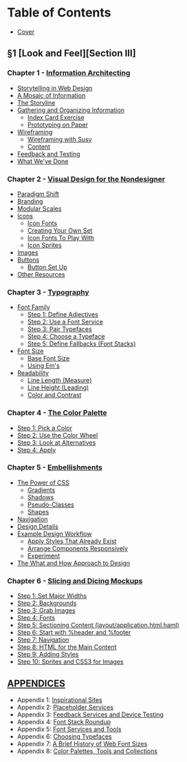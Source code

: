 Table of Contents
=================

- [Cover][]

&sect;1 [Look and Feel][Section III]
------------------------------------

### Chapter 1 - [Information Architecting][Chapter 1]
  - [Storytelling in Web Design][]
  - [A Mosaic of Information][]
  - [The Storyline][]
  - [Gathering and Organizing Information][]
      - [Index Card Exercise][]
      - [Prototyping on Paper][]
  - [Wireframing][]
      - [Wireframing with Susy][]
      - [Content][]
  - [Feedback and Testing][]
  - [What We've Done][]

### Chapter 2 - [Visual Design for the Nondesigner][Chapter 2]
  - [Paradigm Shift][]
  - [Branding][]
  - [Modular Scales][]
  - [Icons][]
      - [Icon Fonts][]
      - [Creating Your Own Set][Icon Font Creating]
      - [Icon Fonts To Play With][Icon Font Playing]
      - [Icon Sprites][]
  - [Images][]
  - [Buttons][]
      - [Button Set Up][]
  - [Other Resources][]

### Chapter 3 - [Typography][Chapter 3]
  - [Font Family][]
      - [Step 1: Define Adjectives][]
      - [Step 2: Use a Font Service][]
      - [Step 3: Pair Typefaces][]
      - [Step 4: Choose a Typeface][]
      - [Step 5: Define Fallbacks (Font Stacks)][]
  - [Font Size][]
      - [Base Font Size][]
      - [Using Em's][]
  - [Readability][]
      - [Line Length (Measure)][]
      - [Line Height (Leading)][]
      - [Color and Contrast][]

### Chapter 4 - [The Color Palette][Chapter 4]
  - [Step 1: Pick a Color][]
  - [Step 2: Use the Color Wheel][]
  - [Step 3: Look at Alternatives][]
  - [Step 4: Apply][]

### Chapter 5 - [Embellishments][Chapter 5]
  - [The Power of CSS][]
      - [Gradients][]
      - [Shadows][]
      - [Pseudo-Classes][]
      - [Shapes][]
  - [Navigation][]
  - [Design Details][]
  - [Example Design Workflow][]
      - [Apply Styles That Already Exist][]
      - [Arrange Components Responsively][]
      - [Experiment][]
  - [The What and How Approach to Design][]

### Chapter 6 - [Slicing and Dicing Mockups][Chapter 6]
  - [Step 1: Set Major Widths][]
  - [Step 2: Backgrounds][]
  - [Step 3: Grab Images][]
  - [Step 4: Fonts][]
  - [Step 5: Sectioning Content (layout/application.html.haml)][]
  - [Step 6: Start with %header and %footer][]
  - [Step 7: Navigation][]
  - [Step 8: HTML for the Main Content][]
  - [Step 9: Adding Styles][]
  - [Step 10: Sprites and CSS3 for Images][]

[APPENDICES][Appendices]
------------------------

- Appendix 1: [Inspirational Sites][Appendix 1]
- Appendix 2: [Placeholder Services][Appendix 2]
- Appendix 3: [Feedback Services and Device Testing][Appendix 3]
- Appendix 4: [Font Stack Roundup][Appendix 4]
- Appendix 5: [Font Services and Tools][Appendix 5]
- Appendix 6: [Choosing Typefaces][Appendix 6]
- Appendix 7: [A Brief History of Web Font Sizes][Appendix 7]
- Appendix 8: [Color Palettes, Tools and Collections][Appendix 8]

[Cover]:                https://github.com/maxxiimo/the-front-end-manifesto/blob/master/COVER.md#the-front-end-manifesto

[Section I]:            https://github.com/maxxiimo/the-front-end-manifesto/blob/master/section-3.md#look-and-feel
[Chapter 1]:            https://github.com/maxxiimo/the-front-end-manifesto/blob/master/chp1-information-architecting.md#information-architecting
[Chapter 2]:            https://github.com/maxxiimo/the-front-end-manifesto/blob/master/chp2-visual-design-for-the-nondesigner.md#visual-design-for-the-nondesigner
[Chapter 3]:            https://github.com/maxxiimo/the-front-end-manifesto/blob/master/chp3-typography.md#typography
[Chapter 4]:            https://github.com/maxxiimo/the-front-end-manifesto/blob/master/chp4-the-color-palette.md#the-color-palette
[Chapter 5]:            https://github.com/maxxiimo/the-front-end-manifesto/blob/master/chp5-embellishments.md#embellishments
[Chapter 6]:            https://github.com/maxxiimo/the-front-end-manifesto/blob/master/chp6-slicing-and-dicing-mockups.md#slicing-and-dicing-mockups

[Appendices]:           https://github.com/maxxiimo/the-front-end-manifesto/blob/master/appendices.md#appendices

[Storytelling in Web Design]: https://github.com/maxxiimo/the-front-end-manifesto/blob/master/chp1-information-architecting.md#storytelling-in-web-design
[A Mosaic of Information]: https://github.com/maxxiimo/the-front-end-manifesto/blob/master/chp1-information-architecting.md#a-mosaic-of-information
[The Storyline]:        https://github.com/maxxiimo/the-front-end-manifesto/blob/master/chp1-information-architecting.md#the-storyline
[Gathering and Organizing Information]: https://github.com/maxxiimo/the-front-end-manifesto/blob/master/chp1-information-architecting.md#gathering-and-organizing-information
[Index Card Exercise]:  https://github.com/maxxiimo/the-front-end-manifesto/blob/master/chp1-information-architecting.md#index-card-exercise
[Prototyping on Paper]: https://github.com/maxxiimo/the-front-end-manifesto/blob/master/chp1-information-architecting.md#prototyping-on-paper
[Wireframing]:          https://github.com/maxxiimo/the-front-end-manifesto/blob/master/chp1-information-architecting.md#wireframing
[Wireframing with Susy]: https://github.com/maxxiimo/the-front-end-manifesto/blob/master/chp1-information-architecting.md#wireframing-with-susy
[Content]:              https://github.com/maxxiimo/the-front-end-manifesto/blob/master/chp1-information-architecting.md#content
[Feedback and Testing]: https://github.com/maxxiimo/the-front-end-manifesto/blob/master/chp1-information-architecting.md#feedback-and-testing
[What We've Done]:      https://github.com/maxxiimo/the-front-end-manifesto/blob/master/chp1-information-architecting.md#what-weve-done

[Paradigm Shift]:       https://github.com/maxxiimo/the-front-end-manifesto/blob/master/chp2-visual-design-for-the-nondesigner.md#paradigm-shift
[Branding]:             https://github.com/maxxiimo/the-front-end-manifesto/blob/master/chp2-visual-design-for-the-nondesigner.md#branding
[Modular Scales]:       https://github.com/maxxiimo/the-front-end-manifesto/blob/master/chp2-visual-design-for-the-nondesigner.md#modular-scales
[Icons]:                https://github.com/maxxiimo/the-front-end-manifesto/blob/master/chp2-visual-design-for-the-nondesigner.md#icons
[Icon Fonts]:           https://github.com/maxxiimo/the-front-end-manifesto/blob/master/chp2-visual-design-for-the-nondesigner.md#icon-fonts
[Icon Font Creating]:   https://github.com/maxxiimo/the-front-end-manifesto/blob/master/chp2-visual-design-for-the-nondesigner.md#creating-your-own-set
[Icon Font Playing]:    https://github.com/maxxiimo/the-front-end-manifesto/blob/master/chp2-visual-design-for-the-nondesigner.md#icon-fonts-to-play-with
[Icon Sprites]:         https://github.com/maxxiimo/the-front-end-manifesto/blob/master/chp2-visual-design-for-the-nondesigner.md#icon-sprites
[Images]:               https://github.com/maxxiimo/the-front-end-manifesto/blob/master/chp2-visual-design-for-the-nondesigner.md#images
[Buttons]:              https://github.com/maxxiimo/the-front-end-manifesto/blob/master/chp2-visual-design-for-the-nondesigner.md#buttons
[Button Set Up]:        https://github.com/maxxiimo/the-front-end-manifesto/blob/master/chp2-visual-design-for-the-nondesigner.md#button-set-up
[Other Resources]:      https://github.com/maxxiimo/the-front-end-manifesto/blob/master/chp2-visual-design-for-the-nondesigner.md#other-resources

[Font Family]:          https://github.com/maxxiimo/the-front-end-manifesto/blob/master/chp3-typography.md#font-family
[Step 1: Define Adjectives]: https://github.com/maxxiimo/the-front-end-manifesto/blob/master/chp3-typography.md#step-1-define-adjectives
[Step 2: Use a Font Service]: https://github.com/maxxiimo/the-front-end-manifesto/blob/master/chp3-typography.md#step-2-use-a-font-service
[Step 3: Pair Typefaces]: https://github.com/maxxiimo/the-front-end-manifesto/blob/master/chp3-typography.md#step-3-pair-typefaces
[Step 4: Choose a Typeface]: https://github.com/maxxiimo/the-front-end-manifesto/blob/master/chp3-typography.md#step-4-choose-a-typeface
[Step 5: Define Fallbacks (Font Stacks)]: https://github.com/maxxiimo/the-front-end-manifesto/blob/master/chp3-typography.md#step-5-define-fallbacks-font-stacks
[Font Size]:            https://github.com/maxxiimo/the-front-end-manifesto/blob/master/chp3-typography.md#font-size
[Base Font Size]:       https://github.com/maxxiimo/the-front-end-manifesto/blob/master/chp3-typography.md#base-font-size
[Using Em's]:           https://github.com/maxxiimo/the-front-end-manifesto/blob/master/chp3-typography.md#using-ems
[Readability]:          https://github.com/maxxiimo/the-front-end-manifesto/blob/master/chp3-typography.md#readability
[Line Length (Measure)]: https://github.com/maxxiimo/the-front-end-manifesto/blob/master/chp3-typography.md#line-length-measure
[Line Height (Leading)]: https://github.com/maxxiimo/the-front-end-manifesto/blob/master/chp3-typography.md#line-height-leading
[Color and Contrast]:   https://github.com/maxxiimo/the-front-end-manifesto/blob/master/chp3-typography.md#color-and-contrast

[Step 1: Pick a Color]: https://github.com/maxxiimo/the-front-end-manifesto/blob/master/chp4-the-color-palette.md#step-1-pick-a-color
[Step 2: Use the Color Wheel]: https://github.com/maxxiimo/the-front-end-manifesto/blob/master/chp4-the-color-palette.md#step-2-use-the-color-wheel
[Step 3: Look at Alternatives]: https://github.com/maxxiimo/the-front-end-manifesto/blob/master/chp4-the-color-palette.md#step-3-look-at-alternatives
[Step 4: Apply]:        https://github.com/maxxiimo/the-front-end-manifesto/blob/master/chp4-the-color-palette.md#step-4-apply

[The Power of CSS]:     https://github.com/maxxiimo/the-front-end-manifesto/blob/master/chp5-embellishments.md#the-power-of-css
[Gradients]:            https://github.com/maxxiimo/the-front-end-manifesto/blob/master/chp5-embellishments.md#gradients
[Shadows]:              https://github.com/maxxiimo/the-front-end-manifesto/blob/master/chp5-embellishments.md#shadows
[Pseudo-Classes]:       https://github.com/maxxiimo/the-front-end-manifesto/blob/master/chp5-embellishments.md#pseudo---classes
[Shapes]:               https://github.com/maxxiimo/the-front-end-manifesto/blob/master/chp5-embellishments.md#shapes
[Navigation]:           https://github.com/maxxiimo/the-front-end-manifesto/blob/master/chp5-embellishments.md#navigation
[Design Details]:       https://github.com/maxxiimo/the-front-end-manifesto/blob/master/chp5-embellishments.md#design-details
[Example Design Workflow]: https://github.com/maxxiimo/the-front-end-manifesto/blob/master/chp5-embellishments.md#example-design-workflow
[Apply Styles That Already Exist]: https://github.com/maxxiimo/the-front-end-manifesto/blob/master/chp5-embellishments.md#apply-styles-that-already-exist
[Arrange Components Responsively]: https://github.com/maxxiimo/the-front-end-manifesto/blob/master/chp5-embellishments.md#arrange-components-responsively
[Experiment]:           https://github.com/maxxiimo/the-front-end-manifesto/blob/master/chp5-embellishments.md#experiment
[The What and How Approach to Design]: https://github.com/maxxiimo/the-front-end-manifesto/blob/master/chp5-embellishments.md#the-what-and-how-approach-to-design

[Step 1: Set Major Widths]: https://github.com/maxxiimo/the-front-end-manifesto/blob/master/chp6-slicing-and-dicing-mockups.md#step-1-set-major-widths
[Step 2: Backgrounds]: https://github.com/maxxiimo/the-front-end-manifesto/blob/master/chp6-slicing-and-dicing-mockups.md#step-2-backgrounds
[Step 3: Grab Images]: https://github.com/maxxiimo/the-front-end-manifesto/blob/master/chp6-slicing-and-dicing-mockups.md#step-3-grab-images
[Step 4: Fonts]:       https://github.com/maxxiimo/the-front-end-manifesto/blob/master/chp6-slicing-and-dicing-mockups.md#step-4-fonts
[Step 5: Sectioning Content (layout/application.html.haml)]: https://github.com/maxxiimo/the-front-end-manifesto/blob/master/chp6-slicing-and-dicing-mockups.md#step-5-sectioning-content-layoutapplicationhtmlhaml
[Step 6: Start with %header and %footer]: https://github.com/maxxiimo/the-front-end-manifesto/blob/master/chp6-slicing-and-dicing-mockups.md#step-6-start-with-header-and-footer
[Step 7: Navigation]:  https://github.com/maxxiimo/the-front-end-manifesto/blob/master/chp6-slicing-and-dicing-mockups.md#step-7-navigation
[Step 8: HTML for the Main Content]: https://github.com/maxxiimo/the-front-end-manifesto/blob/master/chp6-slicing-and-dicing-mockups.md#step-8-html-for-the-main-content
[Step 9: Adding Styles]: https://github.com/maxxiimo/the-front-end-manifesto/blob/master/chp6-slicing-and-dicing-mockups.md#step-9-adding-styles
[Step 10: Sprites and CSS3 for Images]: https://github.com/maxxiimo/the-front-end-manifesto/blob/master/chp6-slicing-and-dicing-mockups.md#step-10-sprites-and-css3-for-images

[Appendix 1]:           https://github.com/maxxiimo/the-front-end-manifesto/blob/master/appendices.md#appendix-1
[Appendix 2]:           https://github.com/maxxiimo/the-front-end-manifesto/blob/master/appendices.md#appendix-2
[Appendix 3]:           https://github.com/maxxiimo/the-front-end-manifesto/blob/master/appendices.md#appendix-3
[Appendix 4]:           https://github.com/maxxiimo/the-front-end-manifesto/blob/master/appendices.md#appendix-4
[Appendix 5]:           https://github.com/maxxiimo/the-front-end-manifesto/blob/master/appendices.md#appendix-5
[Appendix 6]:          https://github.com/maxxiimo/the-front-end-manifesto/blob/master/appendices.md#appendix-6
[Appendix 7]:          https://github.com/maxxiimo/the-front-end-manifesto/blob/master/appendices.md#appendix-7
[Appendix 8]:          https://github.com/maxxiimo/the-front-end-manifesto/blob/master/appendices.md#appendix-8

